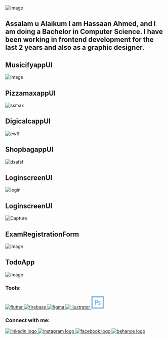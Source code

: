 ![image](https://github.com/HassaanAhmed60211/HassaanAhmed60211/assets/106430586/cd17ee18-852a-428e-9444-fec849721ca2)

## Assalam u Alaikum I am Hassaan Ahmed, and I am doing a Bachelor in Computer Science. I have been working in frontend development for the last 2 years and also as a graphic designer.

## MusicifyappUI

![image](https://github.com/HassaanAhmed60211/fluttercourse/assets/106430586/7014195f-0b0c-4823-9678-936eed429631)

## PizzamaxappUI

![ssmax](https://github.com/HassaanAhmed60211/HassaanAhmed60211/assets/106430586/2dbc2d31-2476-410d-ac56-f7b357d042fa)

## DigicalcappUI

![ewff](https://github.com/HassaanAhmed60211/fluttercourse/assets/106430586/a0ca54d4-7554-49e2-8857-30a3c847a3fd)

## ShopbagappUI

![dsafsf](https://github.com/HassaanAhmed60211/HassaanAhmed60211/assets/106430586/4b244fb1-0c79-47a0-89fc-4712b8dc492a)

## LoginscreenUI

![login](https://github.com/HassaanAhmed60211/fluttercourse/assets/106430586/6829172b-a4e2-448d-b15f-f5b1b57f1b45)

## LoginscreenUI

![Capture](https://github.com/HassaanAhmed60211/HassaanAhmed60211/assets/106430586/0e5a9ea7-8065-4c5b-9a3a-06eb57a151a7)

## ExamRegistrationForm

![image](https://github.com/HassaanAhmed60211/HassaanAhmed60211/assets/106430586/5c01f57a-856f-44a8-b7bb-98599c89a55e)

## TodoApp

![image](https://github.com/HassaanAhmed60211/HassaanAhmed60211/assets/106430586/a8901f7e-56ad-42ab-8658-3683f5eb8880)

<h3 align="left">Tools:</h3> </a> <a 
href="https://flutter.dev" target="_blank" rel="noreferrer"> <img src="https://www.vectorlogo.zone/logos/flutterio/flutterio-icon.svg" alt="flutter" width="40" height="40"/> </a> <a 
href="https://firebase.google.com/" target="_blank" rel="noreferrer"> <img src="https://www.vectorlogo.zone/logos/firebase/firebase-icon.svg" alt="firebase" width="40" height="40"/> </a> <a 
<p align="left"> <a href="https://www.figma.com/" target="_blank" rel="noreferrer"> <img src="https://www.vectorlogo.zone/logos/figma/figma-icon.svg" alt="figma" width="40" height="40"/> </a> <a href="https://www.adobe.com/in/products/illustrator.html" target="_blank" rel="noreferrer"> <img src="https://www.vectorlogo.zone/logos/adobe_illustrator/adobe_illustrator-icon.svg" alt="illustrator" width="40" height="40"/> </a> <a href="https://www.photoshop.com/en" target="_blank" rel="noreferrer"> <img src="https://raw.githubusercontent.com/devicons/devicon/master/icons/photoshop/photoshop-line.svg" alt="photoshop" width="40" height="40"/> </a> </p>

<h3 align="left">Connect with me:</h3>

<div align="left">
  <a href="https://www.linkedin.com/in/hassaanahmed113/" target="_blank">
    <img src="https://img.shields.io/static/v1?message=LinkedIn&logo=linkedin&label=&color=0077B5&logoColor=white&labelColor=&style=for-the-badge" height="35" alt="linkedin logo"  />
  </a>
  <a href="https://www.instagram.com/hassaan_ahmed113/" target="_blank">
    <img src="https://img.shields.io/static/v1?message=Instagram&logo=instagram&label=&color=E4405F&logoColor=white&labelColor=&style=for-the-badge" height="35" alt="instagram logo"  />
  </a>
  <a href="https://www.facebook.com/hassaanahmed113" target="_blank">
    <img src="https://img.shields.io/static/v1?message=Facebook&logo=facebook&label=&color=1877F2&logoColor=white&labelColor=&style=for-the-badge" height="35" alt="facebook logo"  />
  </a>
  <a href="https://www.behance.net/hassaangraphics" target="_blank">
    <img src="https://img.shields.io/static/v1?message=Behance&logo=behance&label=&color=1769ff&logoColor=white&labelColor=&style=for-the-badge" height="35" alt="behance logo"  />
  </a>
</div>

###
